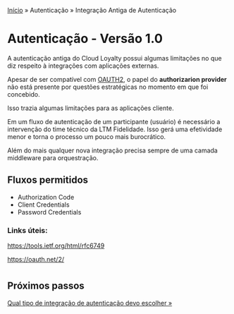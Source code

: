 [Início](/readme.md) &raquo; Autenticação &raquo; Integração Antiga de Autenticação

# Autenticação - Versão 1.0

A autenticação antiga do Cloud Loyalty possui algumas limitações no que diz respeito à integrações com aplicações externas.

Apesar de ser compatível com [OAUTH2](https://oauth.net/2/), o papel do **authorizarion provider** não está presente por questões estratégicas no momento em que foi concebido.

Isso trazia algumas limitações para as aplicações cliente.

Em um fluxo de autenticação de um participante (usuário) é necessário a intervenção do time técnico da LTM Fidelidade.
Isso gerá uma efetividade menor e torna o processo um pouco mais burocrático.

Além do mais qualquer nova integração precisa sempre de uma camada middleware para orquestração.

## Fluxos permitidos

- Authorization Code
- Client Credentials
- Password Credentials

### Links úteis:

https://tools.ietf.org/html/rfc6749

https://oauth.net/2/

#

## Próximos passos

[Qual tipo de integração de autenticação devo escolher &raquo;](/auth/new-or-legacy.md)
